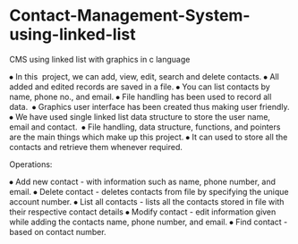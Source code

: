 # Contact-Management-System-using-linked-list
CMS using linked list with graphics in c language

⦁	In this  project, we can add, view, edit, search and delete contacts.
⦁	All added and edited records are saved in a file.
⦁	You can list contacts by name, phone no., and email.
⦁	File handling has been used to record all data. 
⦁	Graphics user interface has been created thus making user friendly.
⦁	We have used single linked list data structure to store the user name, email and contact. 
⦁	File handling, data structure, functions, and pointers are the main things which make up this project.
⦁	It can used to store all the contacts and retrieve them whenever required.

Operations:

⦁	Add new contact - with information such as name, phone number, and email.
⦁	Delete contact - deletes contacts from file by specifying the unique account number.
⦁	List all contacts - lists all the contacts stored in file with their respective contact details
⦁	Modify contact - edit information given while adding the contacts name, phone number, and email.
⦁	Find contact - based on contact number.
